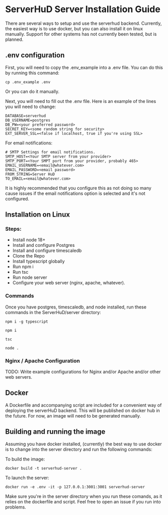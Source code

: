 # ServerHuD Server Installation Guide

There are several ways to setup and use the serverhud backend. Currently, the easiest way is to use docker, but you can also install it on linux manually. Support for other systems has not currently been tested, but is planned. 

## .env configuration

First, you will need to copy the .env_example into a .env file. You can do this by running this command: 

`cp .env_example .env`

Or you can do it manually.

Next, you will need to fill out the .env file. Here is an example of the lines you will need to change: 

```
DATABASE=serverhud
DB_USERNAME=postgres
DB_PW=<your preferred password>
SECRET_KEY=<some random string for security>
EXT_SERVER_SSL=<false if localhost, true if you're using SSL>
```

For email notifications:

```
# SMTP Settings for email notifications.
SMTP_HOST=<Your SMTP server from your provider>
SMTP_PORT=<Your SMPT port from your provider, probably 465>
EMAIL_USERNAME=<email@whatever.com>
EMAIL_PASSWORD=<email password>
FROM_STRING=Server HuD
TO_EMAIL=<email@whatever.com>
```

It is highly recommended that you configure this as not doing so many cause issues if the email notifications option is selected and it's not configured. 

## Installation on Linux

### Steps:
* Install node 18+
* Install and configure Postgres
* Install and configure timescaledb 
* Clone the Repo
* Install typescript globally
* Run npm i
* Run tsc
* Run node server
* Configure your web server (nginx, apache, whatever).

### Commands

Once you have postgres, timescaledb, and node installed, run these commands in the ServerHuD/server directory: 

`npm i -g typescript`

`npm i`

`tsc`

`node .`

### Nginx / Apache Configuration

TODO: Write example configurations for Nginx and/or Apache and/or other web servers. 

## Docker

A Dockerfile and accompanying script are included for a convenient way of deploying the serverHuD backend. This will be published on docker hub in the future. For now, an image will need to be generated manually.

## Building and running the image

Assuming you have docker installed, (currently) the best way to use docker is to change into the server directory and run the following commands: 

To build the image: 

`docker build -t serverhud-server .`

To launch the server:

`docker run -e .env -it -p 127.0.0.1:3001:3001 serverhud-server`

Make sure you're in the server directory when you run these comands, as it relies on the dockerfile and script. Feel free to open an issue if you run into problems.